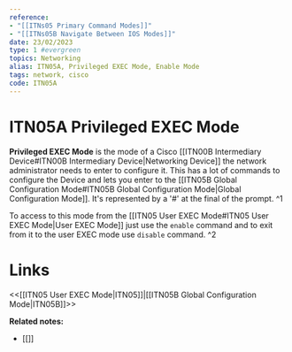 ```yaml
---
reference:
- "[[ITNs05 Primary Command Modes]]"
- "[[ITNs05B Navigate Between IOS Modes]]"
date: 23/02/2023
type: 1 #evergreen
topics: Networking
alias: ITN05A, Privileged EXEC Mode, Enable Mode
tags: network, cisco
code: ITN05A
---
```

# ITN05A Privileged EXEC Mode

**Privileged EXEC Mode** is the mode of a Cisco [[ITN00B Intermediary Device#ITN00B Intermediary Device|Networking Device]] the network administrator needs to enter to configure it. This has a lot of commands to configure the Device and lets you enter to the [[ITN05B Global Configuration Mode#ITN05B Global Configuration Mode|Global Configuration Mode]]. It's represented by a '#' at the final of the prompt. ^1

To access to this mode from the [[ITN05 User EXEC Mode#ITN05 User EXEC Mode|User EXEC Mode]] just use the `enable` command and to exit from it to the user EXEC mode use `disable` command. ^2

# Links
<<[[ITN05 User EXEC Mode|ITN05]]|[[ITN05B Global Configuration Mode|ITN05B]]>>

**Related notes:**
- [[]] 